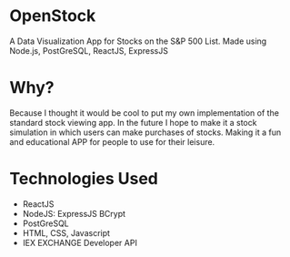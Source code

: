 # OpenStock
A Data Visualization App for Stocks on the S&P 500 List.
Made using Node.js, PostGreSQL, ReactJS, ExpressJS
# Why?
Because I thought it would be cool to put my own implementation of the standard stock viewing app.
In the future I hope to make it a stock simulation in which users can make purchases of stocks.
Making it a fun and educational APP for people to use for their leisure.
# Technologies Used
* ReactJS
* NodeJS: ExpressJS BCrypt
* PostGreSQL
* HTML, CSS, Javascript
* IEX EXCHANGE Developer API

